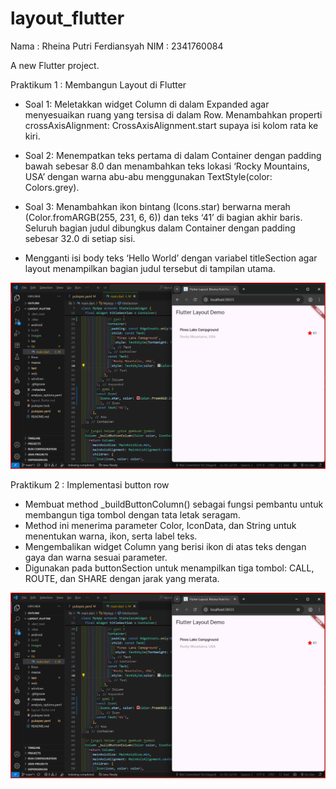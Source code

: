 # layout_flutter

Nama : Rheina Putri Ferdiansyah
NIM  : 2341760084

A new Flutter project.

Praktikum 1 : Membangun Layout di Flutter
- Soal 1: Meletakkan widget Column di dalam Expanded agar menyesuaikan ruang yang tersisa di dalam Row. Menambahkan properti crossAxisAlignment: CrossAxisAlignment.start supaya isi kolom rata ke kiri.
- Soal 2: Menempatkan teks pertama di dalam Container dengan padding bawah sebesar 8.0 dan menambahkan teks lokasi ‘Rocky Mountains, USA’ dengan warna abu-abu menggunakan TextStyle(color: Colors.grey).
- Soal 3: Menambahkan ikon bintang (Icons.star) berwarna merah (Color.fromARGB(255, 231, 6, 6)) dan teks ‘41’ di bagian akhir baris. Seluruh bagian judul dibungkus dalam Container dengan padding sebesar 32.0 di setiap sisi.

- Mengganti isi body teks ‘Hello World’ dengan variabel titleSection agar layout menampilkan bagian judul tersebut di tampilan utama.

![screenshoot](images/praktikum1.png)

Praktikum 2 : Implementasi button row
- Membuat method _buildButtonColumn() sebagai fungsi pembantu untuk membangun tiga tombol dengan tata letak seragam.
- Method ini menerima parameter Color, IconData, dan String untuk menentukan warna, ikon, serta label teks.
- Mengembalikan widget Column yang berisi ikon di atas teks dengan gaya dan warna sesuai parameter.
- Digunakan pada buttonSection untuk menampilkan tiga tombol: CALL, ROUTE, dan SHARE dengan jarak yang merata.

![screenshoot](images/praktikum1.png)
